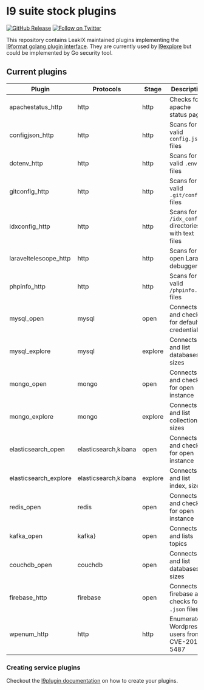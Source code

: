 # l9 suite stock plugins

[![GitHub Release](https://img.shields.io/github/v/release/LeakIX/l9plugins)](https://github.com/LeakIX/l9plugins/releases)
[![Follow on Twitter](https://img.shields.io/twitter/follow/leak_ix.svg?logo=twitter)](https://twitter.com/leak_ix)

This repository contains LeakIX maintained plugins implementing the [l9format golang plugin interface](https://github.com/LeakIX/l9format/blob/master/l9plugin.go).
They are currently used by [l9explore](https://github.com/LeakIX/l9explore) but could be implemented by Go security tool.

## Current plugins

|Plugin|Protocols|Stage|Description|Author|
|------|-----|---|---|---|
|apachestatus_http|http|http|Checks for apache status pages|
|configjson_http|http|http|Scans for valid `config.json` files|
|dotenv_http|http|http|Scans for valid `.env` files|
|gitconfig_http|http|http|Scans for valid `.git/config` files|
|idxconfig_http|http|http|Scans for `/idx_config` directories with text files|
|laraveltelescope_http|http|http|Scans for open Laravel debuggers|
|phpinfo_http|http|http|Scans for valid `/phpinfo.php` files|
|mysql_open|mysql|open|Connects and checks for default credentials|
|mysql_explore|mysql|explore|Connects and list databases, sizes|
|mongo_open|mongo|open|Connects and checks for open instance|
|mongo_explore|mongo|explore|Connects and list collections, sizes|
|elasticsearch_open|elasticsearch,kibana|open|Connects and checks for open instance|
|elasticsearch_explore|elasticsearch,kibana|explore|Connects and list index, sizes|
|redis_open|redis|open|Connects and checks for open instance|
|kafka_open|kafka}|open|Connects and lists topics|
|couchdb_open|couchdb|open|Connects and list databases, sizes|
|firebase_http|firebase|open|Connects to firebase and checks for `.json` files|@phretor|
|wpenum_http|http|http|Enumerates Wordpress users from CVE-2017-5487|

### Creating service plugins

Checkout the [l9plugin documentation](https://github.com/LeakIX/l9format/blob/master/l9plugin.md) on how to create your plugins.
